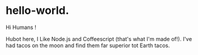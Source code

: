 # hello-world.

Hi Humans !

Hubot here, I Like Node.js and Coffeescript (that's what I'm made of!).
I've had tacos on the moon and find them far superior tot Earth tacos.
